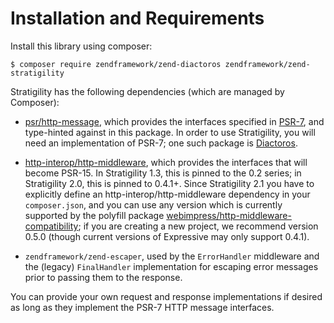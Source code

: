 # Installation and Requirements

Install this library using composer:

```console
$ composer require zendframework/zend-diactoros zendframework/zend-stratigility
```

Stratigility has the following dependencies (which are managed by Composer):

- [psr/http-message](https://github.com/php-fig/http-message), which provides
  the interfaces specified in [PSR-7](http://www.php-fig.org/psr/psr-7),
  and type-hinted against in this package. In order to use Stratigility, you
  will need an implementation of PSR-7; one such package is
  [Diactoros](https://zendframework.github.io/zend-diactoros/).

- [http-interop/http-middleware](https://github.com/http-interop/http-middleware),
  which provides the interfaces that will become PSR-15. In Stratigility 1.3,
  this is pinned to the 0.2 series; in Stratigility 2.0, this is pinned to
  0.4.1+. Since Stratigility 2.1 you have to explicitly define an
  http-interop/http-middleware dependency in your `composer.json`, and you can
  use any version which is currently supported by the polyfill package
  [webimpress/http-middleware-compatibility](https://github.com/webimpress/http-middleware-compatibility);
  if you are creating a new project, we recommend version 0.5.0 (though current
  versions of Expressive may only support 0.4.1).

- `zendframework/zend-escaper`, used by the `ErrorHandler` middleware and the
  (legacy) `FinalHandler` implementation for escaping error messages prior to
  passing them to the response.

You can provide your own request and response implementations if desired as
long as they implement the PSR-7 HTTP message interfaces.
